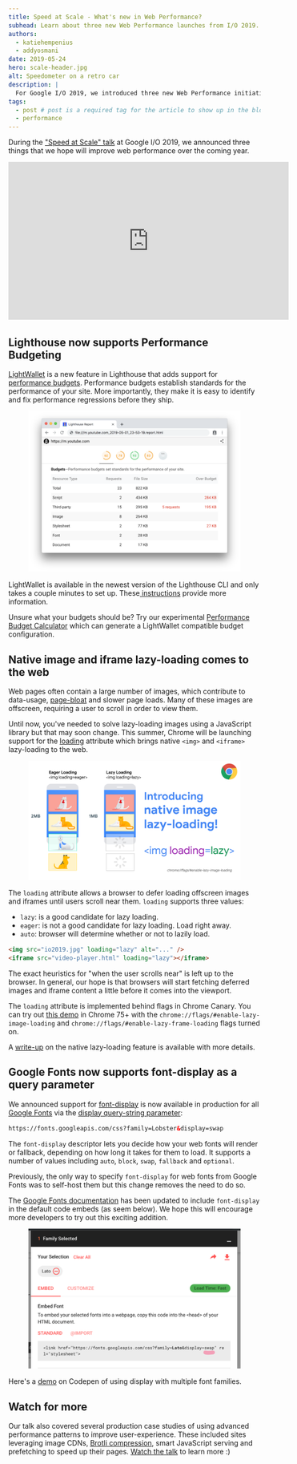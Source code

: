 ```yaml
---
title: Speed at Scale - What's new in Web Performance? 
subhead: Learn about three new Web Performance launches from I/O 2019.
authors:
  - katiehempenius
  - addyosmani
date: 2019-05-24
hero: scale-header.jpg
alt: Speedometer on a retro car
description: |
  For Google I/O 2019, we introduced three new Web Performance initiatives that we hope will lead to better user experiences for everyone.
tags:
  - post # post is a required tag for the article to show up in the blog.
  - performance
---
```



During the ["Speed at Scale" talk](https://www.youtube.com/watch?v=YJGCZCaIZkQ&feature=youtu.be) at Google I/O 2019, we announced three things that we hope will improve web performance over the coming year.

<iframe width="560" height="315" src="https://www.youtube.com/embed/YJGCZCaIZkQ" frameborder="0" allow="accelerometer; autoplay; encrypted-media; gyroscope; picture-in-picture" allowfullscreen></iframe>

## Lighthouse now supports Performance Budgeting

[LightWallet](https://developers.google.com/web/tools/lighthouse/audits/budgets) is a new feature in Lighthouse that adds support for [performance budgets](/fast#enforce-performance-budgets). Performance budgets establish standards for the performance of your site. More importantly, they make it is easy to identify and fix performance regressions before they ship.

<figure class="w-figure">
  <img class="w-screenshot w-screenshot--filled" src="./Speed-at0.png" alt="LightWallet performance budgets" loading="lazy">
</figure>

LightWallet is available in the newest version of the Lighthouse CLI and only takes a couple minutes to set up. These[ instructions](https://developers.google.com/web/tools/lighthouse/audits/budgets) provide more information.

Unsure what your budgets should be? Try our experimental [Performance Budget Calculator](https://bit.ly/perf-budget-calculator) which can generate a LightWallet compatible budget configuration.

## Native image and iframe lazy-loading comes to the web

Web pages often contain a large number of images, which contribute to data-usage, [page-bloat](https://httparchive.org/reports/state-of-images) and slower page loads. Many of these images are offscreen, requiring a user to scroll in order to view them. 

Until now, you've needed to solve lazy-loading images using a JavaScript library but that may soon change. This summer, Chrome will be launching support for the [loading](https://addyosmani.com/blog/lazy-loading/) attribute which brings native `<img>` and `<iframe>` lazy-loading to the web.

<figure class="w-figure">
  <img src="./Speed-at1.png" alt="Native lazy-loading highlighting offscreen content being loaded on-demand" loading="lazy">
</figure>

The `loading` attribute allows a browser to defer loading offscreen images and iframes until users scroll near them. `loading` supports three values:

* `lazy`: is a good candidate for lazy loading.
* `eager`: is not a good candidate for lazy loading. Load right away.
* `auto`: browser will determine whether or not to lazily load.

```html
<img src="io2019.jpg" loading="lazy" alt="..." />
<iframe src="video-player.html" loading="lazy"></iframe>
```

The exact heuristics for "when the user scrolls near" is left up to the browser. In general, our hope is that browsers will start fetching deferred images and iframe content a little before it comes into the viewport. 

The `loading` attribute is implemented behind flags in Chrome Canary. You can try out [this demo](https://mathiasbynens.be/demo/img-loading-lazy) in Chrome 75+ with the `chrome://flags/#enable-lazy-image-loading` and `chrome://flags/#enable-lazy-frame-loading` flags turned on. 

A [write-up](https://addyosmani.com/blog/lazy-loading/) on the native lazy-loading feature is available with more details.

## Google Fonts now supports font-display as a query parameter

We announced support for [font-display](https://font-display.glitch.me) is now available in production for all [Google Fonts](https://fonts.google.com) via the [display query-string parameter](https://developers.google.com/fonts/docs/getting_started#use_font-display):

```html
https://fonts.googleapis.com/css?family=Lobster&display=swap
``` 

The `font-display` descriptor lets you decide how your web fonts will render or fallback, depending on how long it takes for them to load. It supports a number of values including `auto`, `block`, `swap`, `fallback` and `optional`.

Previously, the only way to specify `font-display` for web fonts from Google Fonts was to self-host them but this change removes the need to do so. 

The [Google Fonts documentation](https://developers.google.com/fonts/docs/getting_started#use_font-display) has been updated to include `font-display` in the default code embeds (as seem below). We hope this will encourage more developers to try out this exciting addition.

<figure class="w-figure">
  <img src="./Speed-at2.png" alt="Google Fonts embed code with font-display included in the URL as a query-parameter"  loading="lazy">
</figure>

Here's a [demo](https://codepen.io/addyosmani/pen/RmaOVJ) on Codepen of using display with multiple font families.

## Watch for more

Our talk also covered several production case studies of using advanced performance patterns to improve user-experience. These included sites leveraging image CDNs, [Brotli compression](/fast/reduce-network-payloads-using-text-compression/codelab-text-compression-brotli), smart JavaScript serving and prefetching to speed up their pages. [Watch the talk](https://www.youtube.com/watch?v=YJGCZCaIZkQ&feature=youtu.be) to learn more :)

 
